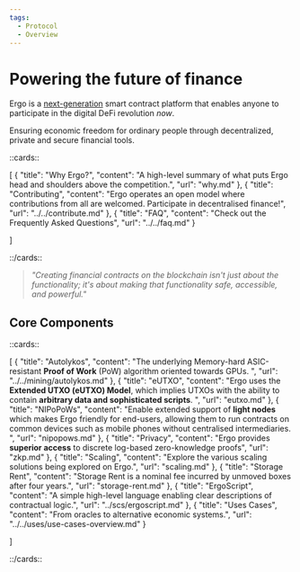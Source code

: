 ```yaml
---
tags:
  - Protocol
  - Overview
---
```


# Powering the future of finance

Ergo is a [next-generation](scaling.md) smart contract platform that enables anyone to participate in the digital DeFi revolution *now*.

Ensuring economic freedom for ordinary people through decentralized, private and secure financial tools.

::cards::

[
  {
    "title": "Why Ergo?",
    "content": "A high-level summary of what puts Ergo head and shoulders above the competition.",
    "url": "why.md"
  },
  {
    "title": "Contributing",
    "content": "Ergo operates an open model where contributions from all are welcomed. Participate in decentralised finance!",
    "url": "../../contribute.md"
  },
  {
    "title": "FAQ",
    "content": "Check out the Frequently Asked Questions",
    "url": "../../faq.md"
  }

]

::/cards::

> *"Creating financial contracts on the blockchain isn't just about the functionality; it's about making that functionality safe, accessible, and powerful."*

## Core Components

::cards::

[
  {
    "title": "Autolykos",
    "content": "The underlying Memory-hard ASIC-resistant **Proof of Work** (PoW) algorithm oriented towards GPUs. ",
    "url": "../../mining/autolykos.md"
  },
  {
    "title": "eUTXO",
    "content": "Ergo uses the **Extended UTXO (eUTXO) Model**, which implies UTXOs with the ability to contain **arbitrary data and sophisticated scripts**. ",
    "url": "eutxo.md"
  },
  {
    "title": "NIPoPoWs",
    "content": "Enable extended support of **light nodes** which makes Ergo friendly for end-users, allowing them to run contracts on common devices such as mobile phones without centralised intermediaries. ",
    "url": "nipopows.md"
  },
  {
    "title": "Privacy",
    "content": "Ergo provides **superior access** to discrete log-based zero-knowledge proofs",
    "url": "zkp.md"
  },
  {
    "title": "Scaling",
    "content": "Explore the various scaling solutions being explored on Ergo.",
    "url": "scaling.md"
  },
  {
    "title": "Storage Rent",
    "content": "Storage Rent is a nominal fee incurred by unmoved boxes after four years.",
    "url": "storage-rent.md"
  },
  {
    "title": "ErgoScript",
    "content": "A simple high-level language enabling clear descriptions of contractual logic.",
    "url": "../scs/ergoscript.md"
  },
  {
    "title": "Uses Cases",
    "content": "From oracles to alternative economic systems.",
    "url": "../../uses/use-cases-overview.md"
  }

]

::/cards::
